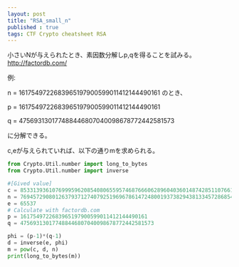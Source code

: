 ```yaml
---
layout: post
title: "RSA_small_n"
published : true
tags: CTF Crypto cheatsheet RSA
---
```

小さいNが与えられたとき、素因数分解しp,qを得ることを試みる。
http://factordb.com/

例:

n = 1617549722683965197900599011412144490161
のとき、

p = 1617549722683965197900599011412144490161

q = 475693130177488446807040098678772442581573

に分解できる。

c,eが与えられていれば、以下の通りmを求められる。

```python
from Crypto.Util.number import long_to_bytes
from Crypto.Util.number import inverse

#[Gived value]
c = 8533139361076999596208540806559574687666062896040360148742851107661304651861689
n = 769457290801263793712740792519696786147248001937382943813345728685422050738403253
e = 65537
# Calculate with factordb.com
p = 1617549722683965197900599011412144490161
q = 475693130177488446807040098678772442581573

phi = (p-1)*(q-1)
d = inverse(e, phi)
m = pow(c, d, n)
print(long_to_bytes(m))
```
